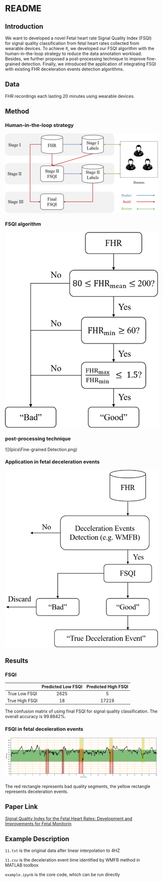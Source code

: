 # README

## Introduction

We want to developed a novel Fetal heart rate Signal Quality Index (FSQI) for signal quality classification from fetal heart rates collected from wearable devices. To achieve it, we developed our FSQI algorithm with the human-in-the-loop strategy to reduce the data annotation workload. Besides, we further proposed a post-processing technique to improve fine-grained detection. Finally, we introduced the application of integrating FSQI with existing FHR deceleration events detection algorithms.

## Data

FHR recordings each lasting 20 minutes using wearable devices. 

## Method

### Human-in-the-loop strategy

![](pics\fw.png)

### FSQI algorithm

![](pics\diagram.png)



### post-processing technique

![](pics\Fine-grained Detection.png)

### Application in fetal deceleration events

![](pics\improve.png)

## Results

### FSQI

|                | Predicted Low FSQI | Predicted High FSQI |
| :------------: | :----------------: | :-----------------: |
| True Low FSQI  |        2625        |          5          |
| True High FSQI |         18         |        17219        |

The confusion matrix of using final FSQI for signal quality classification. The overall accuracy is 99.8842%.

### FSQI in fetal deceleration events

![](pics\11.png)

The red rectangle represents bad quality segments, the yellow rectangle represents deceleration events.

## Paper Link

[Signal Quality Index for the Fetal Heart Rates: Development and Improvements for Fetal Monitorin](https://authors.elsevier.com/sd/article/S095741742202262X)

## Example Description

`11.txt` is the original data after linear interpolation to 4HZ

`11.csv` is the deceleration event time identified by WMFB method in MATLAB toolbox

`example.ipynb` is the core code, which can be run directly

